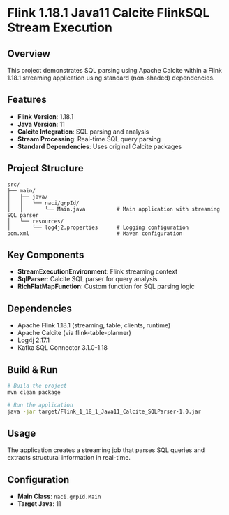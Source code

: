 # Flink 1.18.1 Java11 Calcite FlinkSQL Stream Execution

## Overview
This project demonstrates SQL parsing using Apache Calcite within a Flink 1.18.1 streaming application using standard (non-shaded) dependencies.

## Features
- **Flink Version**: 1.18.1
- **Java Version**: 11
- **Calcite Integration**: SQL parsing and analysis
- **Stream Processing**: Real-time SQL query parsing
- **Standard Dependencies**: Uses original Calcite packages

## Project Structure
```
src/
├── main/
│   ├── java/
│   │   └── naci/grpId/
│   │       └── Main.java          # Main application with streaming SQL parser
│   └── resources/
│       └── log4j2.properties      # Logging configuration
pom.xml                            # Maven configuration
```

## Key Components
- **StreamExecutionEnvironment**: Flink streaming context
- **SqlParser**: Calcite SQL parser for query analysis
- **RichFlatMapFunction**: Custom function for SQL parsing logic

## Dependencies
- Apache Flink 1.18.1 (streaming, table, clients, runtime)
- Apache Calcite (via flink-table-planner)
- Log4j 2.17.1
- Kafka SQL Connector 3.1.0-1.18

## Build & Run
```bash
# Build the project
mvn clean package

# Run the application
java -jar target/Flink_1_18_1_Java11_Calcite_SQLParser-1.0.jar
```

## Usage
The application creates a streaming job that parses SQL queries and extracts structural information in real-time.

## Configuration
- **Main Class**: `naci.grpId.Main`
- **Target Java**: 11
